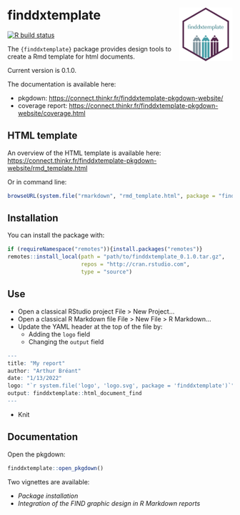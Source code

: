 
<!-- README.md is generated from README.Rmd. Please edit that file -->

# finddxtemplate <img src="man/figures/logo.png" align="right" alt="" width="120" />

<!-- badges: start -->

[![R build
status](https://github.com/dsbbfinddx/finddxtemplate/workflows/R-CMD-check/badge.svg)](https://github.com/dsbbfinddx/finddxtemplate/actions)
<!-- [![codecov test coverage](https://app.codecov.io/gh/ThinkR-open/fusen/branch/master/graph/badge.svg?token=V0HOSAY8WW)](https://app.codecov.io/gh/ThinkR-open/fusen) -->
<!-- [![](https://cranlogs.r-pkg.org/badges/fusen)](https://cran.r-project.org/package=fusen) -->
<!-- badges: end -->

The `{finddxtemplate}` package provides design tools to create a Rmd
template for html documents.

Current version is 0.1.0.

The documentation is available here:

-   pkgdown: <https://connect.thinkr.fr/finddxtemplate-pkgdown-website/>
-   coverage report:
    <https://connect.thinkr.fr/finddxtemplate-pkgdown-website/coverage.html>

## HTML template

An overview of the HTML template is available here:
<https://connect.thinkr.fr/finddxtemplate-pkgdown-website/rmd_template.html>

Or in command line:

``` r
browseURL(system.file("rmarkdown", "rmd_template.html", package = "finddxtemplate"))
```

## Installation

You can install the package with:

``` r
if (requireNamespace("remotes")){install.packages("remotes")}
remotes::install_local(path = "path/to/finddxtemplate_0.1.0.tar.gz", 
                       repos = "http://cran.rstudio.com", 
                       type = "source")
```

## Use

-   Open a classical RStudio project File \> New Project…
-   Open a classical R Markdown file File \> New File \> R Markdown…
-   Update the YAML header at the top of the file by:
    -   Adding the `logo` field
    -   Changing the `output` field

``` r
---
title: "My report"
author: "Arthur Bréant"
date: "1/13/2022"
logo: "`r system.file('logo', 'logo.svg', package = 'finddxtemplate')`"
output: finddxtemplate::html_document_find
---
```

-   Knit

## Documentation

Open the pkgdown:

``` r
finddxtemplate::open_pkgdown()
```

Two vignettes are available:

-   *Package installation*
-   *Integration of the FIND graphic design in R Markdown reports*
